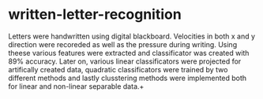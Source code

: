 # written-letter-recognition
Letters were handwritten using digital blackboard. Velocities in both x and y direction were recoreded as well as the pressure during writing. Using theese various features were extracted and classificator was created with 89% accuracy. Later on, various linear classificators were projected for artifically created data, quadratic classificators were trained by two different methods and lastly clusstering methods were implemented both for linear and non-linear separable data.+
